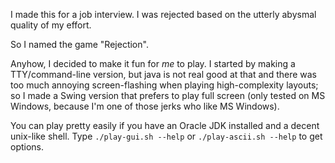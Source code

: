 I made this for a job interview. I was rejected based on the utterly abysmal quality of my effort.

So I named the game "Rejection".

Anyhow, I decided to make it fun for *me* to play. I started by making a TTY/command-line version, but java is not real good at that and there was too much annoying screen-flashing when playing high-complexity layouts; so I made a Swing version that prefers to play full screen (only tested on MS Windows, because I'm one of those jerks who like MS Windows).

You can play pretty easily if you have an Oracle JDK installed and a decent unix-like shell. Type `./play-gui.sh --help` or `./play-ascii.sh --help` to get options.

